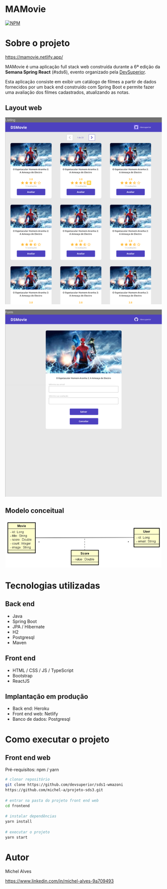 # MAMovie
[![NPM](https://img.shields.io/npm/l/react)](https://github.com/michel-a/dsmovie/blob/main/LICENSE) 

# Sobre o projeto

https://mamovie.netlify.app/

MAMovie é uma aplicação full stack web construída durante a 6ª edição da **Semana Spring React** (#sds6), evento organizado pela [DevSuperior](https://devsuperior.com.br/ "Site da DevSuperior").

Esta aplicação consiste em exibir um catálogo de filmes a partir de dados fornecidos por um back end construído com Spring Boot e permite fazer uma avaliação dos filmes cadastrados, atualizando as notas.

## Layout web
![Web 1](https://github.com/michel-a/dsmovie/blob/main/_assets/layout1.png)

![Web 2](https://github.com/michel-a/dsmovie/blob/main/_assets/layout2.png)

## Modelo conceitual
![Modelo Conceitual](https://github.com/michel-a/dsmovie/blob/main/_assets/modelo-dominio.png)

# Tecnologias utilizadas
## Back end
- Java
- Spring Boot
- JPA / Hibernate
- H2
- Postgresql
- Maven
## Front end
- HTML / CSS / JS / TypeScript
- Bootstrap
- ReactJS
## Implantação em produção
- Back end: Heroku
- Front end web: Netlify
- Banco de dados: Postgresql

# Como executar o projeto

## Front end web
Pré-requisitos: npm / yarn

```bash
# clonar repositório
git clone https://github.com/devsuperior/sds1-wmazoni
https://github.com/michel-a/projeto-sds3.git

# entrar na pasta do projeto front end web
cd frontend

# instalar dependências
yarn install

# executar o projeto
yarn start
```

# Autor

Michel Alves

https://www.linkedin.com/in/michel-alves-9a709493
